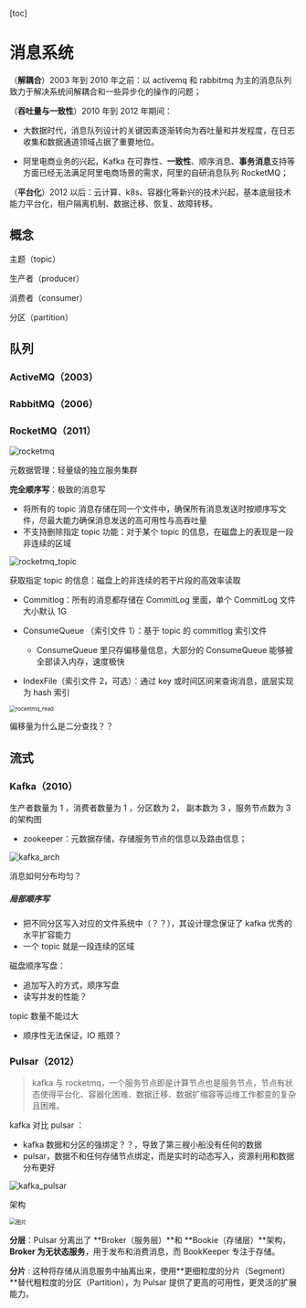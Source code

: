 [toc]

# 消息系统

（**解耦合**）2003 年到 2010 年之前：以 activemq 和 rabbitmq 为主的消息队列致力于解决系统间解耦合和一些异步化的操作的问题；

（**吞吐量与一致性**）2010 年到 2012 年期间：

- 大数据时代，消息队列设计的关键因素逐渐转向为吞吐量和并发程度，在日志收集和数据通道领域占据了重要地位。

- 阿里电商业务的兴起，Kafka 在可靠性、**一致性**、顺序消息、**事务消息**支持等方面已经无法满足阿里电商场景的需求，阿里的自研消息队列 RocketMQ；

（**平台化**）2012 以后：云计算、k8s、容器化等新兴的技术兴起，基本底层技术能力平台化，租户隔离机制、数据迁移、恢复、故障转移。

## 概念

主题（topic）

生产者（producer）

消费者（consumer）

分区（partition）

## 队列

### ActiveMQ（2003）

### RabbitMQ（2006）

### RocketMQ（2011）

![rocketmq](pics/rocketmq.jpeg)

元数据管理：轻量级的独立服务集群

**完全顺序写**：极致的消息写

- 将所有的 topic 消息存储在同一个文件中，确保所有消息发送时按顺序写文件，尽最大能力确保消息发送的高可用性与高吞吐量
- 不支持删除指定 topic 功能：对于某个 topic 的信息，在磁盘上的表现是一段非连续的区域

![rocketmq_topic](pics/rocketmq_topic.jpeg)

获取指定 topic 的信息：磁盘上的非连续的若干片段的高效率读取

- Commitlog：所有的消息都存储在 CommitLog 里面，单个 CommitLog 文件大小默认 1G
- ConsumeQueue （索引文件 1）：基于 topic 的 commitlog 索引文件
  - ConsumeQueue 里只存偏移量信息，大部分的 ConsumeQueue 能够被全部读入内存，速度极快

- IndexFile（索引文件 2，可选）：通过 key 或时间区间来查询消息，底层实现为 hash 索引

<img src="pics/rocketmq_read.jpeg" alt="rocketmq_read" style="zoom:67%;" />

偏移量为什么是二分查找？？



## 流式

### Kafka（2010）

生产者数量为 1 ，消费者数量为 1 ，分区数为 2， 副本数为 3 ，服务节点数为 3 的架构图

- zookeeper：元数据存储，存储服务节点的信息以及路由信息；

![kafka_arch](pics/kafka_arch.jpeg)



消息如何分布均匀？



##### **局部顺序写**

- 把不同分区写入对应的文件系统中（？？），其设计理念保证了 kafka 优秀的水平扩容能力
- 一个 topic 就是一段连续的区域



磁盘顺序写盘：

- 追加写入的方式，顺序写盘
- 读写并发的性能？



topic 数量不能过大

- 顺序性无法保证，IO 瓶颈？





### Pulsar（2012）

>  kafka 与 rocketmq，一个服务节点即是计算节点也是服务节点，节点有状态使得平台化、容器化困难、数据迁移、数据扩缩容等运维工作都变的复杂且困难。



kafka 对比 pulsar ：

- kafka 数据和分区的强绑定？？，导致了第三艘小船没有任何的数据
- pulsar，数据不和任何存储节点绑定，而是实时的动态写入，资源利用和数据分布更好

![kafka_pulsar](pics/kafka_pulsar.jpeg)



架构

<img src="pics/pulsar_arch.jpeg" alt="图片" style="zoom:67%;" />

**分层**：Pulsar 分离出了 **Broker（服务层）**和 **Bookie（存储层）**架构，**Broker 为无状态服务**，用于发布和消费消息，而 BookKeeper 专注于存储。

**分片** : 这种将存储从消息服务中抽离出来，使用**更细粒度的分片（Segment）**替代粗粒度的分区（Partition），为 Pulsar 提供了更高的可用性，更灵活的扩展能力。